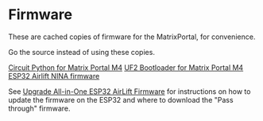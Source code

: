 <!--
SPDX-FileCopyrightText: 2023 John Romkey

SPDX-License-Identifier: CC0-1.0
-->

# Firmware

These are cached copies of firmware for the MatrixPortal, for convenience.

Go the source instead of using these copies.

[Circuit Python for Matrix Portal M4](https://circuitpython.org/board/matrixportal_m4/)
[UF2 Bootloader for Matrix Portal M4](https://circuitpython.org/board/matrixportal_m4/)
[ESP32 Airlift NINA firmware](https://github.com/adafruit/nina-fw/releases)

See [Upgrade All-in-One ESP32 AirLift Firmware](https://learn.adafruit.com/upgrading-esp32-firmware/upgrade-all-in-one-esp32-airlift-firmware) for instructions on how to update the firmware on the ESP32 and where to download the "Pass through" firmware.
